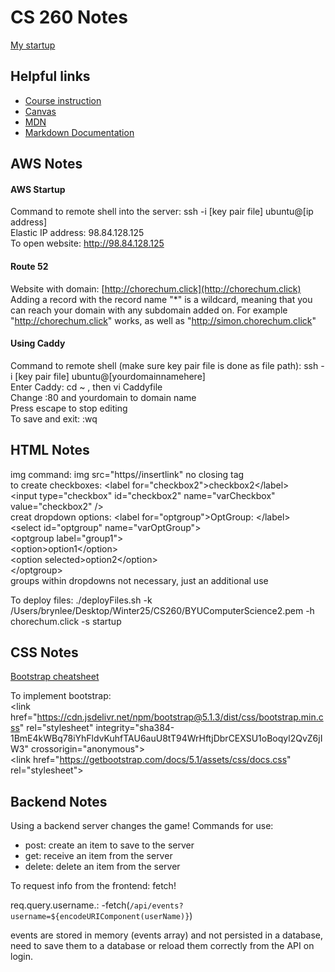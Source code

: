 # CS 260 Notes

[My startup](https://startup.chorechum.click)

## Helpful links

- [Course instruction](https://github.com/webprogramming260)
- [Canvas](https://byu.instructure.com)
- [MDN](https://developer.mozilla.org)
- [Markdown Documentation](https://docs.github.com/en/get-started/writing-on-github/getting-started-with-writing-and-formatting-on-github/basic-writing-and-formatting-syntax)

## AWS Notes

#### AWS Startup
Command to remote shell into the server:   ssh -i [key pair file] ubuntu@[ip address]  
Elastic IP address:  98.84.128.125  
To open website:  http://98.84.128.125  
#### Route 52
Website with domain: [http://chorechum.click](http://chorechum.click)  
Adding a record with the record name "*" is a wildcard, meaning that you can reach your domain with any subdomain added on. For example "http://chorechum.click" works, as well as "http://simon.chorechum.click"
#### Using Caddy
Command to remote shell (make sure key pair file is done as file path): ssh -i [key pair file] ubuntu@[yourdomainnamehere]  
Enter Caddy: cd ~ , then vi Caddyfile  
Change :80 and yourdomain to domain name  
Press escape to stop editing  
To save and exit:   :wq  


## HTML Notes

img command: img src="https//insertlink"  no closing tag  
to create checkboxes: \<label for="checkbox2"\>checkbox2\</label\>  
          \<input type="checkbox" id="checkbox2" name="varCheckbox" value="checkbox2" /\>  
creat dropdown options: \<label for="optgroup"\>OptGroup: \</label\>  
        \<select id="optgroup" name="varOptGroup"\>  
          \<optgroup label="group1"\>  
            \<option\>option1\</option\>  
            \<option selected\>option2\</option\>  
          \</optgroup\>  
    groups within dropdowns not necessary, just an additional use   

To deploy files: ./deployFiles.sh -k /Users/brynlee/Desktop/Winter25/CS260/BYUComputerScience2.pem -h chorechum.click -s startup  


## CSS Notes  
[Bootstrap cheatsheet](https://getbootstrap.com/docs/5.0/examples/cheatsheet/)  

To implement bootstrap:  
          \<link href="https://cdn.jsdelivr.net/npm/bootstrap@5.1.3/dist/css/bootstrap.min.css" rel="stylesheet" integrity="sha384-1BmE4kWBq78iYhFldvKuhfTAU6auU8tT94WrHftjDbrCEXSU1oBoqyl2QvZ6jIW3" crossorigin="anonymous"\>  
    \<link href="https://getbootstrap.com/docs/5.1/assets/css/docs.css" rel="stylesheet"\>  

## Backend Notes  
Using a backend server changes the game!
Commands for use:
- post: create an item to save to the server
- get: receive an item from the server
- delete: delete an item from the server

To request info from the frontend:
fetch!

req.query.username.:
-fetch(`/api/events?username=${encodeURIComponent(userName)}`)

events are stored in memory (events array) and not persisted in a database, need to save them to a database or reload them correctly from the API on login.

    
